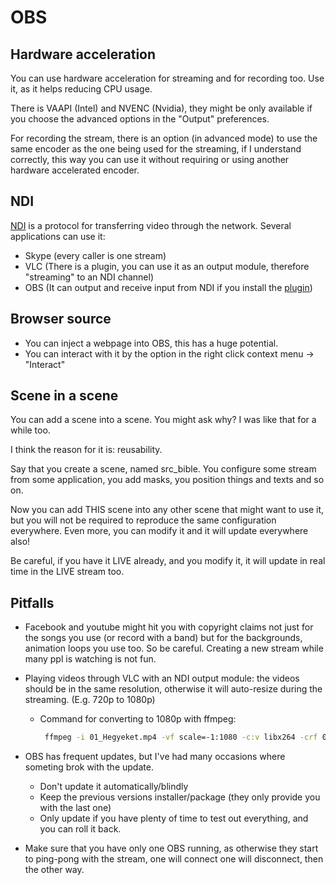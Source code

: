 
# OBS 
## Hardware acceleration
You can use hardware acceleration for streaming and for recording too.
Use it, as it helps reducing CPU usage.

There is VAAPI (Intel) and NVENC (Nvidia),
they might be only available if you choose the advanced options in the "Output" preferences.

For recording the stream, there is an option (in advanced mode) to use the same encoder
as the one being used for the streaming, if I understand correctly, this way
you can use it without requiring or using another hardware accelerated encoder.

## NDI
[NDI](https://www.ndi.tv/) is a protocol for transferring video through the network.
Several applications can use it:
 * Skype (every caller is one stream)
 * VLC (There is a plugin, you can use it as an output module, therefore "streaming" to an NDI channel)
 * OBS (It can output and receive input from NDI if you install the [plugin](https://github.com/Palakis/obs-ndi))
 
## Browser source
 * You can inject a webpage into OBS, this has a huge potential.
 * You can interact with it by the option in the right click context menu -> "Interact"


## Scene in a scene
You can add a scene into a scene. You might ask why? I was like that for a while too.

I think the reason for it is: reusability.

Say that you create a scene, named src_bible. You configure some stream from some application,
you add masks, you position things and texts and so on.

Now you can add THIS scene into any other scene that might want to use it,
but you will not be required to reproduce the same configuration everywhere.
Even more, you can modify it and it will update everywhere also!

Be careful, if you have it LIVE already, and you modify it, it will update in real time in the LIVE stream too.

## Pitfalls

 * Facebook and youtube might hit you with copyright claims not just for the songs you use (or record with a band)
 but for the backgrounds, animation loops you use too. So be careful. Creating a new stream while many ppl is watching is not fun.
 
 * Playing videos through VLC with an NDI output module: the videos should be in the same resolution, otherwise it will auto-resize during the streaming. (E.g. 720p to 1080p)
    * Command for converting to 1080p with ffmpeg: 
       ```bash
        ffmpeg -i 01_Hegyeket.mp4 -vf scale=-1:1080 -c:v libx264 -crf 0 -preset veryslow -c:a copy 01_Hegyeket_1080p.mp4
       ```
 
 * OBS has frequent updates, but I've had many occasions where someting brok with the update.
    * Don't update it automatically/blindly
    * Keep the previous versions installer/package (they only provide you with the last one)
    * Only update if you have plenty of time to test out everything, and you can roll it back.
 
 * Make sure that you have only one OBS running, as otherwise they start to ping-pong with the stream, one will connect one will disconnect, then the other way.